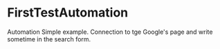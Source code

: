 # FirstTestAutomation

Automation Simple example. Connection to tge Google's page and write sometime in the search form.
